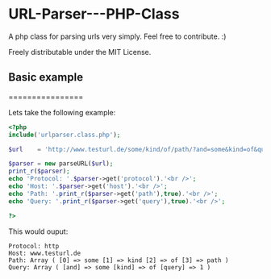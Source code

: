 URL-Parser---PHP-Class
======================

A php class for parsing urls very simply. Feel free to contribute. :)

Freely distributable under the MIT License.

## Basic example
================

Lets take the following example:

```php
<?php
include('urlparser.class.php');

$url    = 'http://www.testurl.de/some/kind/of/path/?and=some&kind=of&query';

$parser = new parseURL($url);
print_r($parser);
echo 'Protocol: '.$parser->get('protocol').'<br />';
echo 'Host: '.$parser->get('host').'<br />';
echo 'Path: '.print_r($parser->get('path'),true).'<br />';
echo 'Query: '.print_r($parser->get('query'),true).'<br />';

?>
```

This would ouput:
```text
Protocol: http
Host: www.testurl.de
Path: Array ( [0] => some [1] => kind [2] => of [3] => path ) 
Query: Array ( [and] => some [kind] => of [query] => 1 ) 
```
